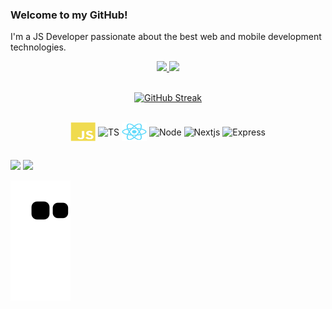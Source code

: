 ### Welcome to my GitHub!

I'm a JS Developer passionate about the best web and mobile development technologies.

<div align="center">
  <a href="https://github.com/tachgurbanov">
  <img height="150em" src="https://github-readme-stats.vercel.app/api?username=tachgurbanov&show_icons=true&theme=react&include_all_commits=true&count_private=true"/>
  <img height="150em" src="https://github-readme-stats.vercel.app/api/top-langs/?username=tachgurbanov&layout=compact&langs_count=7&theme=react"/>
</div>
<br>
<div align="center" >

[![GitHub Streak](https://github-readme-streak-stats.herokuapp.com?user=tachgurbanov&theme=react&hide_border=true)](https://git.io/streak-stats)

 </div>
 <br>
<div  align="center">
  <img align="center" alt="Js" height="30" width="40" src="https://raw.githubusercontent.com/devicons/devicon/master/icons/javascript/javascript-plain.svg">
  <img align="center" alt="TS" height="30" width="40" src="https://cdn.jsdelivr.net/gh/devicons/devicon/icons/typescript/typescript-original.svg" />
  <img align="center" alt="React" height="30" width="40" src="https://raw.githubusercontent.com/devicons/devicon/master/icons/react/react-original.svg">
    <img align="center" alt="Node" height="30" width="40" src="https://cdn.jsdelivr.net/gh/devicons/devicon/icons/nodejs/nodejs-original.svg">
  <img align="center" alt="Nextjs" height="30" width="40" src="https://cdn.jsdelivr.net/gh/devicons/devicon/icons/nextjs/nextjs-original-wordmark.svg" />
  <img align="center" alt="Express" height="40" width="40"  src="https://cdn.jsdelivr.net/gh/devicons/devicon/icons/express/express-original-wordmark.svg" />

</div>

##

  <div> 
  <a href="https://instagram.com/kerimtachgurbanov" target="_blank"><img src="https://img.shields.io/badge/-Instagram-%23E4405F?style=for-the-badge&logo=instagram&logoColor=white" target="_blank"></a>
  <a href = "mailto:dev.tachgurbanov@gmail.com"><img src="https://img.shields.io/badge/-Gmail-%23333?style=for-the-badge&logo=gmail&logoColor=white" target="_blank"></a>

![Snake animation](https://github.com/Morettegustavo/Morettegustavo/blob/output/github-contribution-grid-snake.svg)

</div>
